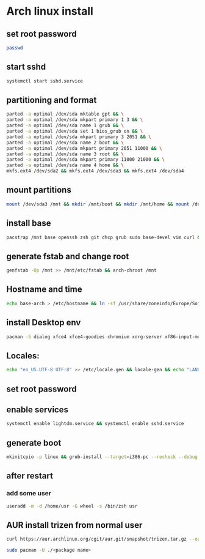 # Arch linux install
## set root password
```bash
passwd
```
## start sshd
```bash
systemctl start sshd.service
```
## partitioning and format
```bash
parted -a optimal /dev/sda mktable gpt && \
parted -a optimal /dev/sda mkpart primary 1 3 && \
parted -a optimal /dev/sda name 1 grub && \
parted -a optimal /dev/sda set 1 bios_grub on && \
parted -a optimal /dev/sda mkpart primary 3 2051 && \
parted -a optimal /dev/sda name 2 boot && \
parted -a optimal /dev/sda mkpart primary 2051 11000 && \
parted -a optimal /dev/sda name 3 root && \
parted -a optimal /dev/sda mkpart primary 11000 21000 && \
parted -a optimal /dev/sda name 4 home && \
mkfs.ext4 /dev/sda2 && mkfs.ext4 /dev/sda3 && mkfs.ext4 /dev/sda4
```

## mount partitions
```bash
mount /dev/sda3 /mnt && mkdir /mnt/boot && mkdir /mnt/home && mount /dev/sda2 /mnt/boot/ && mount /dev/sda4 /mnt/home/
```
## install base
```bash
pacstrap /mnt base openssh zsh git dhcp grub sudo base-devel vim curl && git clone git://github.com/robbyrussell/oh-my-zsh.git ~/.oh-my-zsh && cp ~/.oh-my-zsh/templates/zshrc.zsh-template ~/.zshrc && chsh -s /bin/zsh
```

## generate fstab and change root
```bash
genfstab -Up /mnt >> /mnt/etc/fstab && arch-chroot /mnt
```
## Hostname and time
```bash
echo base-arch > /etc/hostname && ln -sf /usr/share/zoneinfo/Europe/Sofia /etc/localtime
```
## install Desktop env
```bash
pacman -S dialog xfce4 xfce4-goodies chromium xorg-server xf86-input-mouse xf86-input-keyboard xf86-video-vesa xorg-fonts-100dpi ttf-bitstream-vera freetype2 xorg-fonts-type1 alsa-utils xorg-xinit networkmanager networkmanager-openconnect networkmanager-openvpn networkmanager-pptp networkmanager-vpnc wget vi vim emacs mc lightdm lightdm-gtk-greeter
```
## Locales:
```bash
echo "en_US.UTF-8 UTF-8" >> /etc/locale.gen && locale-gen && echo "LANG=en_US.UTF-8" >> /etc/locale.conf && echo "LC_COLLATE=C" >> /etc/locale.conf && echo "LC_TIME=en_US.UTF-8" >> /etc/locale.conf && echo "LC_MESSAGES=C" >> /etc/locale.conf
```

## set root password

## enable services
```bash
systemctl enable lightdm.service && systemctl enable sshd.service
```

## generate boot
```bash
mkinitcpio -p linux && grub-install --target=i386-pc --recheck --debug /dev/sda && grub-mkconfig -o /boot/grub/grub.cfg
```

## after restart

### add some user
```bash
useradd -m -d /home/usr -G wheel -s /bin/zsh usr
```

## AUR install trizen from normal user

```bash
curl https://aur.archlinux.org/cgit/aur.git/snapshot/trizen.tar.gz --output trizen.tar.gz && tar -xvf trizen.tar.gz && cd trizen/ && makepkg -s

sudo pacman -U ./<package name>
```
